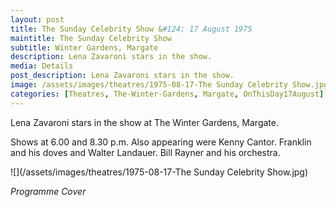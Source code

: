 ```yaml
---
layout: post
title: The Sunday Celebrity Show &#124; 17 August 1975
maintitle: The Sunday Celebrity Show
subtitle: Winter Gardens, Margate
description: Lena Zavaroni stars in the show.
media: Details
post_description: Lena Zavaroni stars in the show.
image: /assets/images/theatres/1975-08-17-The Sunday Celebrity Show.jpg
categories: [Theatres, The-Winter-Gardens, Margate, OnThisDay17August]
---
```


Lena Zavaroni stars in the show at The Winter Gardens, Margate.

Shows at 6.00 and 8.30 p.m. Also appearing were Kenny Cantor. Franklin and his doves and Walter Landauer. Bill Rayner and his orchestra.

![](/assets/images/theatres/1975-08-17-The Sunday Celebrity Show.jpg)

<cite>Programme Cover</cite>

